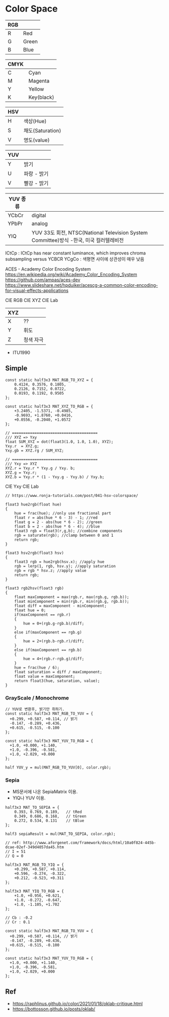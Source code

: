 # Color Space

| RGB |       |
|-----|-------|
| R   | Red   |
| G   | Green |
| B   | Blue  |

| CMYK |            |
|------|------------|
| C    | Cyan       |
| M    | Magenta    |
| Y    | Yellow     |
| K    | Key(black) |

| HSV |                  |
|-----|------------------|
| H   | 색상(Hue)        |
| S   | 채도(Saturation) |
| V   | 명도(value)      |

| YUV |             |
|-----|-------------|
| Y   | 밝기        |
| U   | 파랑 - 밝기 |
| V   | 빨강 - 밝기 |

| YUV 종류 |                                                                                        |
|----------|----------------------------------------------------------------------------------------|
| YCbCr    | digital                                                                                |
| YPbPr    | analog                                                                                 |
| YIQ      | YUV 33도 회전, NTSC(National Television System Committee)방식 -한국, 미국 컬러텔레비전 |

ICtCp : ICtCp has near constant luminance, which improves chroma subsampling versus YCBCR
YCgCo : 색평면 사이에 상관성이 매우 낮음

ACES - Academy Color Encoding System 
https://en.wikipedia.org/wiki/Academy_Color_Encoding_System
https://github.com/ampas/aces-dev
https://www.slideshare.net/hpduiker/acescg-a-common-color-encoding-for-visual-effects-applications

CIE RGB
CIE XYZ
CIE Lab

| XYZ |           |
|-----|-----------|
| X   | ??        |
| Y   | 휘도      |
| Z   | 청색 자극 |

- ITU1990

## Simple

``` hlsl
const static half3x3 MAT_RGB_TO_XYZ = {
    0.4124, 0.3576, 0.1805,
    0.2126, 0.7152, 0.0722,
    0.0193, 0.1192, 0.9505
};

const static half3x3 MAT_XYZ_TO_RGB = {
    +3.2405, -1.5371, -0.4985,
    -0.9693, +1.8760, +0.0416,
    +0.0556, -0.2040, +1.0572
};
```

``` hlsl
// ======================================
/// XYZ => Yxy
float SUM_XYZ = dot(float3(1.0, 1.0, 1.0), XYZ);
Yxy.r  = XYZ.g;
Yxy.gb = XYZ.rg / SUM_XYZ;

// ======================================
/// Yxy => XYZ
XYZ.r = Yxy.r * Yxy.g / Yxy. b;
XYZ.g = Yxy.r;
XYZ.b = Yxy.r * (1 - Yxy.g - Yxy.b) / Yxy.b;
```

CIE Yxy
CIE Lab

``` hlsl
// https://www.ronja-tutorials.com/post/041-hsv-colorspace/

float3 hue2rgb(float hue)
{
    hue = frac(hue); //only use fractional part
    float r = abs(hue * 6 - 3) - 1; //red
    float g = 2 - abs(hue * 6 - 2); //green
    float b = 2 - abs(hue * 6 - 4); //blue
    float3 rgb = float3(r,g,b); //combine components
    rgb = saturate(rgb); //clamp between 0 and 1
    return rgb;
}

float3 hsv2rgb(float3 hsv)
{
    float3 rgb = hue2rgb(hsv.x); //apply hue
    rgb = lerp(1, rgb, hsv.y); //apply saturation
    rgb = rgb * hsv.z; //apply value
    return rgb;
}

float3 rgb2hsv(float3 rgb)
{
    float maxComponent = max(rgb.r, max(rgb.g, rgb.b));
    float minComponent = min(rgb.r, min(rgb.g, rgb.b));
    float diff = maxComponent - minComponent;
    float hue = 0;
    if(maxComponent == rgb.r)
    {
        hue = 0+(rgb.g-rgb.b)/diff;
    }
    else if(maxComponent == rgb.g)
    {
        hue = 2+(rgb.b-rgb.r)/diff;
    }
    else if(maxComponent == rgb.b)
    {
        hue = 4+(rgb.r-rgb.g)/diff;
    }
    hue = frac(hue / 6);
    float saturation = diff / maxComponent;
    float value = maxComponent;
    return float3(hue, saturation, value);
}
```

### GrayScale / Monochrome

``` hlsl
// YUV로 변환후, 밝기만 취하기.
const static half3x3 MAT_RGB_TO_YUV = {
  +0.299, +0.587, +0.114, // 밝기
  -0.147, -0.289, +0.436,
  +0.615, -0.515, -0.100
};

const static half3x3 MAT_YUV_TO_RGB = {
  +1.0, +0.000, +1.140,
  +1.0, -0.396, -0.581,
  +1.0, +2.029, +0.000
};

half YUV_y = mul(MAT_RGB_TO_YUV[0], color.rgb);
```

### Sepia

- MS문서에 나온 SepiaMatrix 이용.
- YIQ나 YUV 이용.

``` hlsl
half3x3 MAT_TO_SEPIA = {
    0.393, 0.769, 0.189,   // tRed
    0.349, 0.686, 0.168,   // tGreen
    0.272, 0.534, 0.131    // tBlue
};

half3 sepiaResult = mul(MAT_TO_SEPIA, color.rgb);
```

``` hlsl
// ref: http://www.aforgenet.com/framework/docs/html/10a0f824-445b-dcae-02ef-349d4057da45.htm
// I = 51
// Q = 0

half3x3 MAT_RGB_TO_YIQ = {
    +0.299, +0.587, +0.114,
    +0.596, -0.274, -0.322,
    +0.212, -0.523, +0.311
};

half3x3 MAT_YIQ_TO_RGB = {
    +1.0, +0.956, +0.621,
    +1.0, -0.272, -0.647,
    +1.0, -1.105, +1.702
};
```

``` hlsl
// Cb : -0.2
// Cr : 0.1

const static half3x3 MAT_RGB_TO_YUV = {
  +0.299, +0.587, +0.114, // 밝기
  -0.147, -0.289, +0.436,
  +0.615, -0.515, -0.100
};

const static half3x3 MAT_YUV_TO_RGB = {
  +1.0, +0.000, +1.140,
  +1.0, -0.396, -0.581,
  +1.0, +2.029, +0.000
};
```

## Ref

- <https://raphlinus.github.io/color/2021/01/18/oklab-critique.html>
- <https://bottosson.github.io/posts/oklab/>